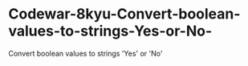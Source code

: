 # Codewar-8kyu-Convert-boolean-values-to-strings-Yes-or-No-
 Convert boolean values to strings 'Yes' or 'No'
